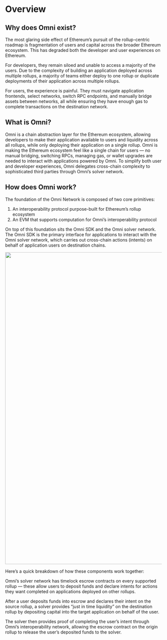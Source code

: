 # Overview

## Why does Omni exist?

The most glaring side effect of Ethereum’s pursuit of the rollup-centric roadmap is fragmentation of users and capital across the broader Ethereum ecosystem. This has degraded both the developer and user experiences on Ethereum.

For developers, they remain siloed and unable to access a majority of the users. Due to the complexity of building an application deployed across multiple rollups, a majority of teams either deploy to one rollup or duplicate deployments of their application across multiple rollups.

For users, the experience is painful. They must navigate application frontends, select networks, switch RPC endpoints, and manually bridge assets between networks, all while ensuring they have enough gas to complete transactions on the destination network.

## What is Omni?

Omni is a chain abstraction layer for the Ethereum ecosystem, allowing developers to make their application available to users and liquidity across all rollups, while only deploying their application on a single rollup. Omni is making the Ethereum ecosystem feel like a single chain for users — no manual bridging, switching RPCs, managing gas, or wallet upgrades are needed to interact with applications powered by Omni. To simplify both user and developer experiences, Omni delegates cross-chain complexity to sophisticated third parties through Omni’s solver network.

## How does Omni work?

The foundation of the Omni Network is composed of two core primitives:

1. An interoperability protocol purpose-built for Ethereum’s rollup ecosystem
2. An EVM that supports computation for Omni’s interoperability protocol

On top of this foundation sits the Omni SDK and the Omni solver network. The Omni SDK is the primary interface for applications to interact with the Omni solver network, which carries out cross-chain actions (intents) on behalf of application users on destination chains.

<img src="/img/architecture.png" width="1000px"/>

Here’s a quick breakdown of how these components work together:

Omni’s solver network has timelock escrow contracts on every supported rollup — these allow users to deposit funds and declare intents for actions they want completed on applications deployed on other rollups.

After a user deposits funds into escrow and declares their intent on the source rollup, a solver provides “just in time liquidity” on the destination rollup by depositing capital into the target application on behalf of the user.

The solver then provides proof of completing the user’s intent through Omni’s interoperability network, allowing the escrow contract on the origin rollup to release the user’s deposited funds to the solver.

